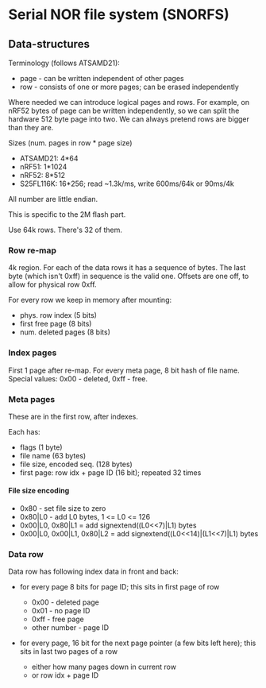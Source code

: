 # Serial NOR file system (SNORFS)

## Data-structures

Terminology (follows ATSAMD21):

* page - can be written independent of other pages
* row - consists of one or more pages; can be erased independently

Where needed we can introduce logical pages and rows. For example, on nRF52 bytes of
page can be written independently, so we can split the hardware 512 byte page into two.
We can always pretend rows are bigger than they are.

Sizes (num. pages in row * page size)
* ATSAMD21: 4*64
* nRF51: 1*1024
* nRF52: 8*512
* S25FL116K: 16*256; read ~1.3k/ms, write 600ms/64k or 90ms/4k 

All number are little endian.

This is specific to the 2M flash part.

Use 64k rows. There's 32 of them.

### Row re-map

4k region. For each of the data rows it has a sequence of bytes.
The last byte (which isn't 0xff) in sequence is the valid one.
Offsets are one off, to allow for physical row 0xff.

For every row we keep in memory after mounting:
* phys. row index (5 bits)
* first free page (8 bits)
* num. deleted pages (8 bits)


### Index pages

First 1 page after re-map. For every meta page, 8 bit hash of file name.
Special values: 0x00 - deleted, 0xff - free.

### Meta pages

These are in the first row, after indexes.

Each has:
* flags (1 byte)
* file name (63 bytes)
* file size, encoded seq. (128 bytes)
* first page: row idx + page ID (16 bit); repeated 32 times

#### File size encoding

* 0x80 - set file size to zero
* 0x80|L0 - add L0 bytes, 1 <= L0 <= 126
* 0x00|L0, 0x80|L1 = add signextend((L0<<7)|L1) bytes
* 0x00|L0, 0x00|L1, 0x80|L2 = add signextend((L0<<14)|(L1<<7)|L1) bytes

### Data row

Data row has following index data in front and back:

* for every page 8 bits for page ID; this sits in first page of row
  * 0x00 - deleted page
  * 0x01 - no page ID
  * 0xff - free page
  * other number - page ID

* for every page, 16 bit for the next page pointer (a few bits left here); this sits in last two pages of a row
  * either how many pages down in current row
  * or row idx + page ID


